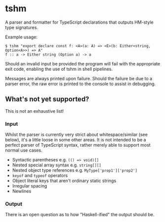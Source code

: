 # tshm

A parser and formatter for TypeScript declarations that outputs HM-style type signatures.

Example usage:

```
$ tshm "export declare const f: <A>(a: A) => <E>(b: Either<string, Option<A>>) => A"
f :: a -> Either string (Option a) -> a
```

Should an invalid input be provided the program will fail with the appropriate exit code, enabling the use of tshm in shell pipelines.

Messages are always printed upon failure. Should the failure be due to a parser error, the raw error is printed to the console to assist in debugging.

## What's not yet supported?

This is not an exhaustive list!

### Input

Whilst the parser is currently very strict about whitespace/similar (see below), it's a little loose in some other areas. It is not intended to be a perfect parser of TypeScript syntax, rather merely able to support most normal use cases.

- Syntactic parentheses e.g. `(() => void)[]`
- Nested special array syntax e.g. `string[][]`
- Nested object type references e.g. `MyType['prop1']['prop2']`
- `keyof` and `typeof` operators
- Object literal keys that aren't ordinary static strings
- Irregular spacing
- Newlines

### Output

There is an open question as to how "Haskell-ified" the output should be.

